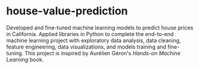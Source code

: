 # house-value-prediction
Developed and fine-tuned machine learning models to predict house prices in California.
Applied libraries in Python to complete the end-to-end machine learning project with exploratory data analysis, data cleaning, feature engineering, data visualizations, and models training and fine-tuning.
This project is inspired by Aurélien Géron's *Hands-on Machine Learning* book.
